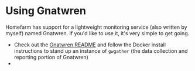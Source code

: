 # Using Gnatwren

Homefarm has support for a lightweight monitoring service (also
written by myself) named Gnatwren. If you'd like to use it, it's very
simple to get going.

- Check out the [Gnatwren
  README](https://github.com/firepear/gnatwren) and follow the Docker
  install instructions to stand up an instance of `gwgather` (the data
  collection and reporting portion of Gnatwren)
- 
